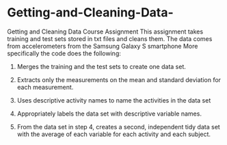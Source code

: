 # Getting-and-Cleaning-Data-
Getting and Cleaning Data Course Assignment
This assignment takes training and test sets stored in txt files and cleans them. The data comes from accelerometers from the Samsung Galaxy S smartphone More specifically the code does the following:

1. Merges the training and the test sets to create one data set.  

2. Extracts only the measurements on the mean and standard deviation for each measurement.  

3. Uses descriptive activity names to name the activities in the data set  

4. Appropriately labels the data set with descriptive variable names.  

5. From the data set in step 4, creates a second, independent tidy data set with the average of each variable for each activity and each subject.
